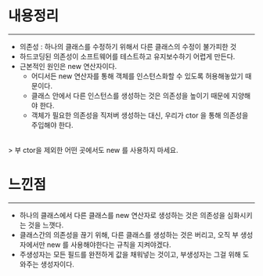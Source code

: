# 내용정리

---

- 의존성 : 하나의 클래스를 수정하기 위해서 다른 클래스의 수정이 불가피한 것
- 하드코딩된 의존성이 소프트웨어를 테스트하고 유지보수하기 어렵게 만든다.
- 근본적인 원인은 new 연산자이다. 
  - 어디서든 new 연산자를 통해 객체를 인스턴스화할 수 있도록 허용해놓았기 때문이다.
  - 클래스 안에서 다른 인스턴스를 생성하는 것은 의존성을 높이기 때문에 지양해야 한다.
  - 객체가 필요한 의존성을 직저버 생성하는 대신, 우리가 ctor 을 통해 의존성을 주입해야 한다.

<br />
> 부 ctor을 제외한 어떤 곳에서도 new 를 사용하지 마세요.


<br />

# 느낀점

---

- 하나의 클래스에서 다른 클래스를 new 연산자로 생성하는 것은 의존성을 심화시키는 것을 느꼇다.
- 클래스간의 의존성을 끊기 위해, 다른 클래스를 생성하는 것은 버리고, 오직 부 생성자에서만 new 를 사용해야한다는 규칙을 지켜야겠다.
- 주생성자는 모든 필드를 완전하게 값을 채워넣는 것이고, 부생성자는 그걸 위해 도와주는 생성자이다.
